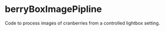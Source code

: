 
<!-- README.md is generated from README.Rmd. Please edit that file -->

# berryBoxImagePipline

<!-- badges: start -->
<!-- badges: end -->

Code to process images of cranberries from a controlled lightbox
setting.
